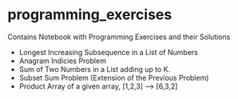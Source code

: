 # programming_exercises
Contains Notebook with Programming Exercises and their Solutions

- Longest Increasing Subsequence in a List of Numbers
- Anagram Indicies Problem
- Sum of Two Numbers in a List adding up to K.
- Subset Sum Problem (Extension of the Previous Problem)
- Product Array of a given array, [1,2,3] --> [6,3,2]
